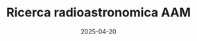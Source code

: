 ---
title: "Ricerca radioastronomica AAM"
collection: publications
category: writings
permalink: /files/ricerca_radioastronomica_aam.pdf
excerpt: 'Con la presente nota proponiamo all’Associazione Astrofili Mantovani un progetto di ricerca finalizzato al consolidamento dell’attività scientifica e all’apertura verso nuove aree di indagine. In particolare, intendiamo porre l’attenzione sul progetto di radioastronomia open source Whistle of Wind...'
date: 2025-04-20
venue: "Associazione Astrofili Mantovani"
paperurl: '/files/accademia_nazionale_virgiliana_ricerca_e_divulgazione.pdf'
# slidesurl: 'http://example.com/slides.pdf'  # Slides not available
# bibtexurl: 'http://example.com/bibtex.bib'  # BibTeX not available
# citation: 'Gatti, R. (2024). &quot;From Doppler Effect to Black Hole.&quot; <i>gttrcr</i>. https://hal.science/hal-04699724/'
---
